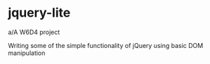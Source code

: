 # jquery-lite

a/A W6D4 project

Writing some of the simple functionality of jQuery using basic DOM manipulation

